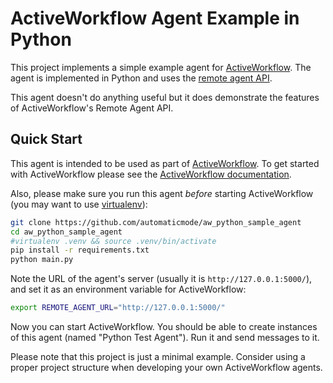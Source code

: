 # ActiveWorkflow Agent Example in Python

This project implements a simple example agent for [ActiveWorkflow](https://github.com/automaticmode/active_workflow).
The agent is implemented in Python and uses the [remote agent API](https://docs.activeworkflow.org/remote-agent-api).

This agent doesn't do anything useful but it does demonstrate the features of ActiveWorkflow's Remote Agent API.

## Quick Start

This agent is intended to be used as part of [ActiveWorkflow](https://github.com/automaticmode/active_workflow).
To get started with ActiveWorkflow please see the [ActiveWorkflow documentation](https://docs.activeworkflow.org/).

Also, please make sure you run this agent *before* starting ActiveWorkflow (you may want to use [virtualenv](https://virtualenv.pypa.io/en/latest/)):

```sh
git clone https://github.com/automaticmode/aw_python_sample_agent
cd aw_python_sample_agent
#virtualenv .venv && source .venv/bin/activate
pip install -r requirements.txt
python main.py
```

Note the URL of the agent's server (usually it is `http://127.0.0.1:5000/`), and set it as an environment variable for ActiveWorkflow:

```sh
export REMOTE_AGENT_URL="http://127.0.0.1:5000/"
```

Now you can start ActiveWorkflow. You should be able to create instances of this agent (named "Python Test Agent"). Run it and send messages to it.

Please note that this project is just a minimal example. Consider using a proper project structure when developing your own ActiveWorkflow agents.
